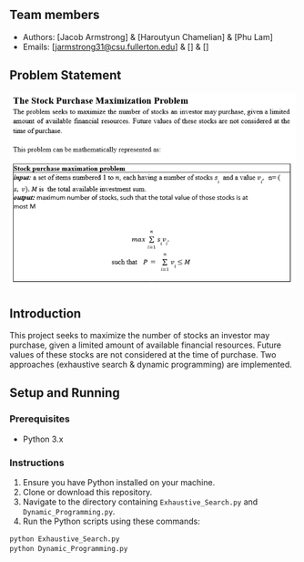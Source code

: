 ## Team members
- Authors: [Jacob Armstrong] & [Haroutyun Chamelian] & [Phu Lam]
- Emails: [jarmstrong31@csu.fullerton.edu] & [] & []


## Problem Statement
![problem statement](Formula.png)

## Introduction

This project seeks to maximize the number of stocks an investor may purchase, given a limited amount of available financial resources. Future values of these stocks are not considered at the time of purchase. Two approaches (exhaustive search & dynamic programming) are implemented.

## Setup and Running

### Prerequisites

- Python 3.x

### Instructions

1. Ensure you have Python installed on your machine.
2. Clone or download this repository.
3. Navigate to the directory containing `Exhaustive_Search.py` and `Dynamic_Programming.py`.
4. Run the Python scripts using these commands:
```bash
python Exhaustive_Search.py
python Dynamic_Programming.py
```